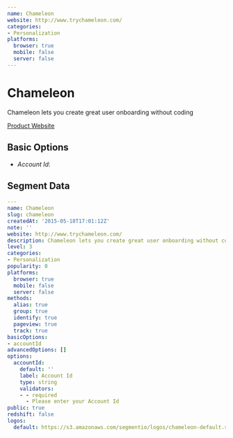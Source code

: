 ```yaml
---
name: Chameleon
website: http://www.trychameleon.com/
categories:
- Personalization
platforms:
  browser: true
  mobile: false
  server: false
---
```


# Chameleon

Chameleon lets you create great user onboarding without coding

[Product Website](http://www.trychameleon.com/)

## Basic Options

- *Account Id*: 


## Segment Data
```yaml
---
name: Chameleon
slug: chameleon
createdAt: '2015-05-18T17:01:12Z'
note: ''
website: http://www.trychameleon.com/
description: Chameleon lets you create great user onboarding without coding
level: 3
categories:
- Personalization
popularity: 0
platforms:
  browser: true
  mobile: false
  server: false
methods:
  alias: true
  group: true
  identify: true
  pageview: true
  track: true
basicOptions:
- accountId
advancedOptions: []
options:
  accountId:
    default: ''
    label: Account Id
    type: string
    validators:
    - - required
      - Please enter your Account Id
public: true
redshift: false
logos:
  default: https://s3.amazonaws.com/segmentio/logos/chameleon-default.svg

```


